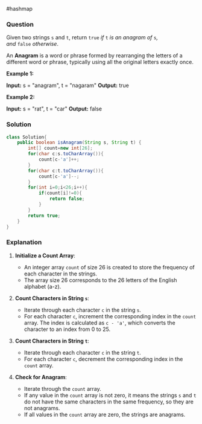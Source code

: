 #hashmap 
### Question
Given two strings `s` and `t`, return `true` _if_ `t` _is an anagram of_ `s`_, and_ `false` _otherwise_.

An **Anagram** is a word or phrase formed by rearranging the letters of a different word or phrase, typically using all the original letters exactly once.

**Example 1:**

**Input:** s = "anagram", t = "nagaram"
**Output:** true

**Example 2:**

**Input:** s = "rat", t = "car"
**Output:** false


### Solution 
```java
class Solution{
	public boolean isAnagram(String s, String t) {  
	    int[] count=new int[26];  
	    for(char c:s.toCharArray()){  
	        count[c-'a']++;  
	    }  
	    for(char c:t.toCharArray()){  
	        count[c-'a']--;  
	    }  
	    for(int i=0;i<26;i++){  
	        if(count[i]!=0){  
	            return false;  
	        }  
	    }  
	    return true;  
	}
}
```

### Explanation
1. **Initialize a Count Array**:
    
    - An integer array `count` of size 26 is created to store the frequency of each character in the strings.
    - The array size 26 corresponds to the 26 letters of the English alphabet (a-z).
2. **Count Characters in String `s`**:
    
    - Iterate through each character `c` in the string `s`.
    - For each character `c`, increment the corresponding index in the `count` array. The index is calculated as `c - 'a'`, which converts the character to an index from 0 to 25.
3. **Count Characters in String `t`**:
    
    - Iterate through each character `c` in the string `t`.
    - For each character `c`, decrement the corresponding index in the `count` array.
4. **Check for Anagram**:
    
    - Iterate through the `count` array.
    - If any value in the `count` array is not zero, it means the strings `s` and `t` do not have the same characters in the same frequency, so they are not anagrams.
    - If all values in the `count` array are zero, the strings are anagrams.


